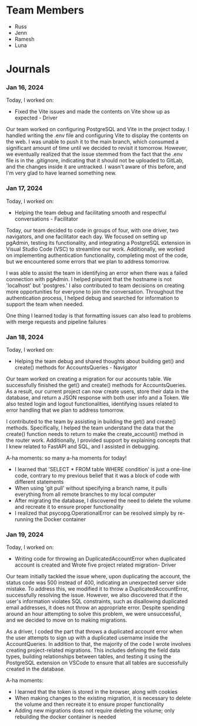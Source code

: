 # Team Members

-   Russ
-   Jenn
-   Ramesh
-   Luna

# Journals

### Jan 16, 2024

Today, I worked on:

-   Fixed the Vite issues and made the contents on Vite show up as expected - Driver

Our team worked on configuring PostgreSQL and Vite in the project today. I handled writing the .env file and configuring Vite to display the contents on the web. I was unable to push it to the main branch, which consumed a significant amount of time until we decided to revisit it tomorrow. However, we eventually realized that the issue stemmed from the fact that the .env file is in the .gitignore, indicating that it should not be uploaded to GitLab, and the changes inside it are untracked. I wasn't aware of this before, and I'm very glad to have learned something new.

### Jan 17, 2024

Today, I worked on:

-   Helping the team debug and facilitating smooth and respectful conversations - Facilitator

Today, our team decided to code in groups of four, with one driver, two navigators, and one facilitator each day. We focused on setting up pgAdmin, testing its functionality, and integrating a PostgreSQL extension in Visual Studio Code (VSC) to streamline our work. Additionally, we worked on implementing authentication functionality, completing most of the code, but we encountered some errors that we plan to address tomorrow.

I was able to assist the team in identifying an error when there was a failed connection with pgAdmin. I helped pinpoint that the hostname is not 'localhost' but 'postgres.' I also contributed to team decisions on creating more opportunities for everyone to join the conversation. Throughout the authentication process, I helped debug and searched for information to support the team when needed.

One thing I learned today is that formatting issues can also lead to problems with merge requests and pipeline failures

### Jan 18, 2024

Today, I worked on:

-   Helping the team debug and shared thoughts about building get() and create() methods for AccountsQueries - Navigator

Our team worked on creating a migration for our accounts table. We successfully finished the get() and create() methods for AccountsQueries. As a result, our current project can now create users, store their data in the database, and return a JSON response with both user info and a Token. We also tested login and logout functionalities, identifying issues related to error handling that we plan to address tomorrow.

I contributed to the team by assisting in building the get() and create() methods. Specifically, I helped the team understand the data that the create() function needs to return to make the create_account() method in the router work. Additionally, I provided support by explaining concepts that I knew related to FastAPI and SQL, and I assisted in debugging.

A-ha moments: so many a-ha moments for today!
* I learned that 'SELECT * FROM table WHERE condition' is just a one-line code, contrary to my previous belief that it was a block of code with different statements
* When using 'git pull' without specifying a branch name, it pulls everything from all remote branches to my local computer
* After migrating the database, I discovered the need to delete the volume and recreate it to ensure proper functionality
* I realized that psycopg.OperationalError can be resolved simply by re-running the Docker container

### Jan 19, 2024

Today, I worked on:

-   Writing code for throwing an DuplicatedAccountError when duplicated account is created and Wrote five project related migration- Driver

Our team initially tackled the issue where, upon duplicating the account, the status code was 500 instead of 400, indicating an unexpected server side mistake. To address this, we modified it to throw a DuplicatedAccountError, successfully resolving the issue. However, we also discovered that if the user's information violates SQL constraints, such as disallowing duplicated email addresses, it does not throw an appropriate error. Despite spending around an hour attempting to solve this problem, we were unsuccessful, and we decided to move on to making migrations.

As a driver, I coded the part that throws a duplicated account error when the user attempts to sign up with a duplicated username inside the AccountQueries. In addition to that, the majority of the code I wrote involves creating project-related migrations. This includes defining the field data types, building relationships between tables, and testing it using the PostgreSQL extension on VSCode to ensure that all tables are successfully created in the database.

A-ha moments:
* I learned that the token is stored in the browser, along with cookies
* When making changes to the existing migration, it is necessary to delete the volume and then recreate it to ensure proper functionality
* Adding new migrations does not require deleting the volume; only rebuilding the docker container is needed
